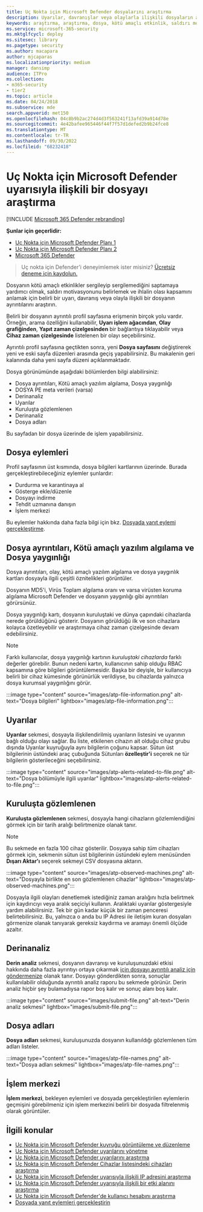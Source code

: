 ```yaml
---
title: Uç Nokta için Microsoft Defender dosyalarını araştırma
description: Uyarılar, davranışlar veya olaylarla ilişkili dosyaların ayrıntılarını almak için araştırma seçeneklerini kullanın.
keywords: araştırma, araştırma, dosya, kötü amaçlı etkinlik, saldırı motivasyonu, derin analiz, derin analiz raporu
ms.service: microsoft-365-security
ms.mktglfcycl: deploy
ms.sitesec: library
ms.pagetype: security
ms.author: macapara
author: mjcaparas
ms.localizationpriority: medium
manager: dansimp
audience: ITPro
ms.collection:
- m365-security
- tier2
ms.topic: article
ms.date: 04/24/2018
ms.subservice: mde
search.appverid: met150
ms.openlocfilehash: 04c8b9b2ac274d4d3f563241f13afd39a914d78e
ms.sourcegitcommit: 4e42bafee965446f44f7f57d1defed2b9b24fce8
ms.translationtype: MT
ms.contentlocale: tr-TR
ms.lasthandoff: 09/30/2022
ms.locfileid: "68232418"
---
```

# <a name="investigate-a-file-associated-with-a-microsoft-defender-for-endpoint-alert"></a>Uç Nokta için Microsoft Defender uyarısıyla ilişkili bir dosyayı araştırma

[!INCLUDE [Microsoft 365 Defender rebranding](../../includes/microsoft-defender.md)]

**Şunlar için geçerlidir:**
- [Uç Nokta için Microsoft Defender Planı 1](https://go.microsoft.com/fwlink/p/?linkid=2154037)
- [Uç Nokta için Microsoft Defender Planı 2](https://go.microsoft.com/fwlink/p/?linkid=2154037)
- [Microsoft 365 Defender](https://go.microsoft.com/fwlink/?linkid=2118804)


> Uç nokta için Defender'i deneyimlemek ister misiniz? [Ücretsiz deneme için kaydolun.](https://signup.microsoft.com/create-account/signup?products=7f379fee-c4f9-4278-b0a1-e4c8c2fcdf7e&ru=https://aka.ms/MDEp2OpenTrial?ocid=docs-wdatp-investigatefiles-abovefoldlink)

Dosyanın kötü amaçlı etkinlikler sergileyip sergilemediğini saptamaya yardımcı olmak, saldırı motivasyonunu belirlemek ve ihlalin olası kapsamını anlamak için belirli bir uyarı, davranış veya olayla ilişkili bir dosyanın ayrıntılarını araştırın.

Belirli bir dosyanın ayrıntılı profil sayfasına erişmenin birçok yolu vardır. Örneğin, arama özelliğini kullanabilir, **Uyarı işlem ağacından**, **Olay grafiğinden**, **Yapıt zaman çizelgesinden** bir bağlantıya tıklayabilir veya **Cihaz zaman çizelgesinde** listelenen bir olayı seçebilirsiniz.

Ayrıntılı profil sayfasına geçtikten sonra, yeni **Dosya sayfasını** değiştirerek yeni ve eski sayfa düzenleri arasında geçiş yapabilirsiniz. Bu makalenin geri kalanında daha yeni sayfa düzeni açıklanmaktadır.

Dosya görünümünde aşağıdaki bölümlerden bilgi alabilirsiniz:

- Dosya ayrıntıları, Kötü amaçlı yazılım algılama, Dosya yaygınlığı
- DOSYA PE meta verileri (varsa)
- Derinanaliz
- Uyarılar
- Kuruluşta gözlemlenen
- Derinanaliz
- Dosya adları

Bu sayfadan bir dosya üzerinde de işlem yapabilirsiniz.

## <a name="file-actions"></a>Dosya eylemleri

Profil sayfasının üst kısmında, dosya bilgileri kartlarının üzerinde. Burada gerçekleştirebileceğiniz eylemler şunlardır:

- Durdurma ve karantinaya al
- Gösterge ekle/düzenle
- Dosyayı indirme
- Tehdit uzmanına danışın
- İşlem merkezi

Bu eylemler hakkında daha fazla bilgi için bkz. [Dosyada yanıt eylemi gerçekleştirme](respond-file-alerts.md).

## <a name="file-details-malware-detection-and-file-prevalence"></a>Dosya ayrıntıları, Kötü amaçlı yazılım algılama ve Dosya yaygınlığı

Dosya ayrıntıları, olay, kötü amaçlı yazılım algılama ve dosya yaygınlık kartları dosyayla ilgili çeşitli öznitelikleri görüntüler.

Dosyanın MD5'i, Virüs Toplam algılama oranı ve varsa virüsten koruma algılama Microsoft Defender ve dosyanın yaygınlığı gibi ayrıntıları görürsünüz.

Dosya yaygınlığı kartı, dosyanın kuruluştaki ve dünya çapındaki cihazlarda nerede görüldüğünü gösterir. Dosyanın görüldüğü ilk ve son cihazlara kolayca özetleyebilir ve araştırmaya cihaz zaman çizelgesinde devam edebilirsiniz. 

> [!NOTE]
> Farklı kullanıcılar, dosya yaygınlığı kartının *kuruluştaki cihazlarda* farklı değerler görebilir. Bunun nedeni kartın, kullanıcının sahip olduğu RBAC kapsamına göre bilgileri görüntülemesidir. Başka bir deyişle, bir kullanıcıya belirli bir cihaz kümesinde görünürlük verildiyse, bu cihazlarda yalnızca dosya kurumsal yaygınlığını görür.

:::image type="content" source="images/atp-file-information.png" alt-text="Dosya bilgileri" lightbox="images/atp-file-information.png":::

## <a name="alerts"></a>Uyarılar

**Uyarılar** sekmesi, dosyayla ilişkilendirilmiş uyarıların listesini ve uyarının bağlı olduğu olayı sağlar. Bu liste, etkilenen cihazın ait olduğu cihaz grubu dışında Uyarılar kuyruğuyla aynı bilgilerin çoğunu kapsar. Sütun üst bilgilerinin üstündeki araç çubuğunda Sütunları **özelleştir'i** seçerek ne tür bilgilerin gösterileceğini seçebilirsiniz.

:::image type="content" source="images/atp-alerts-related-to-file.png" alt-text="Dosya bölümüyle ilgili uyarılar" lightbox="images/atp-alerts-related-to-file.png":::

## <a name="observed-in-organization"></a>Kuruluşta gözlemlenen

**Kuruluşta gözlemlenen** sekmesi, dosyayla hangi cihazların gözlemlendiğini görmek için bir tarih aralığı belirtmenize olanak tanır.

> [!NOTE]
> Bu sekmede en fazla 100 cihaz gösterilir. Dosyaya sahip _tüm_ cihazları görmek için, sekmenin sütun üst bilgilerinin üstündeki eylem menüsünden **Dışarı Aktar'ı** seçerek sekmeyi CSV dosyasına aktarın.

:::image type="content" source="images/atp-observed-machines.png" alt-text="Dosyayla birlikte en son gözlemlenen cihazlar" lightbox="images/atp-observed-machines.png":::

Dosyayla ilgili olayları denetlemek istediğiniz zaman aralığını hızla belirtmek için kaydırıcıyı veya aralık seçiciyi kullanın. Aralıktaki uyarılar göstergesiyle yardım alabilirsiniz. Tek bir gün kadar küçük bir zaman penceresi belirtebilirsiniz. Bu, yalnızca o anda bu IP Adresi ile iletişim kuran dosyaları görmenize olanak tanıyarak gereksiz kaydırma ve aramayı önemli ölçüde azaltır.

## <a name="deep-analysis"></a>Derinanaliz

**Derin analiz** sekmesi, dosyanın davranışı ve kuruluşunuzdaki etkisi hakkında daha fazla ayrıntıyı ortaya çıkarmak [için dosyayı ayrıntılı analiz için göndermenize](respond-file-alerts.md#deep-analysis) olanak tanır. Dosyayı gönderdikten sonra, sonuçlar kullanılabilir olduğunda ayrıntılı analiz raporu bu sekmede görünür. Derin analiz hiçbir şey bulamadıysa rapor boş kalır ve sonuç alanı boş kalır.

:::image type="content" source="images/submit-file.png" alt-text="Derin analiz sekmesi" lightbox="images/submit-file.png":::

## <a name="file-names"></a>Dosya adları

**Dosya adları** sekmesi, kuruluşunuzda dosyanın kullanıldığı gözlemlenen tüm adları listeler.

:::image type="content" source="images/atp-file-names.png" alt-text="Dosya adları sekmesi" lightbox="images/atp-file-names.png":::

## <a name="action-center"></a>İşlem merkezi

**İşlem merkezi**, bekleyen eylemleri ve dosyada gerçekleştirilen eylemlerin geçmişini görebilmeniz için işlem merkezini belirli bir dosyada filtrelenmiş olarak görüntüler.

## <a name="related-topics"></a>İlgili konular

- [Uç Nokta için Microsoft Defender kuyruğu görüntüleme ve düzenleme](alerts-queue.md)
- [Uç Nokta için Microsoft Defender uyarılarını yönetme](manage-alerts.md)
- [Uç Nokta için Microsoft Defender uyarılarını araştırma](investigate-alerts.md)
- [Uç Nokta için Microsoft Defender Cihazlar listesindeki cihazları araştırma](investigate-machines.md)
- [Uç Nokta için Microsoft Defender uyarısıyla ilişkili IP adresini araştırma](investigate-ip.md)
- [Uç Nokta için Microsoft Defender uyarısıyla ilişkili bir etki alanını araştırma](investigate-domain.md)
- [Uç Nokta için Microsoft Defender'de kullanıcı hesabını araştırma](investigate-user.md)
- [Dosyada yanıt eylemleri gerçekleştirin](respond-file-alerts.md)
